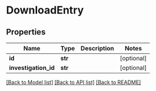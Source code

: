 # DownloadEntry

## Properties
Name | Type | Description | Notes
------------ | ------------- | ------------- | -------------
**id** | **str** |  | [optional] 
**investigation_id** | **str** |  | [optional] 

[[Back to Model list]](README.md#documentation-for-models) [[Back to API list]](../README.md#documentation-for-api-endpoints) [[Back to README]](../README.md)


